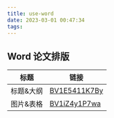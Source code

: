 ```yaml
---
title: use-word
date: 2023-03-01 00:47:34
tags:
---
```


## Word 论文排版

|标题|链接|
|--|--|
|标题&大纲|[BV1E5411K7By](https://www.bilibili.com/video/BV1E5411K7By?share_source=copy_web)|
|图片&表格|[BV1iZ4y1P7wa](https://www.bilibili.com/video/BV1iZ4y1P7wa?share_source=copy_web)|

<!--
Copyright © 2022,2023 [cc01cc](https://github.com/cc01cc)

本页面采用 [知识共享署名-非商业性使用 4.0 国际许可协议](http://creativecommons.org/licenses/by-nc/4.0/) 进行许可。

转载请注明原始地址：<https://github.com/cc01cc/cc01cc>
-->
